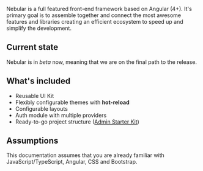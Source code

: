 Nebular is a full featured front-end framework based on Angular (4+). 
It's primary goal is to assemble together and connect the most awesome features and libraries creating an efficient ecosystem to speed up and simplify the development.

## Current state
Nebular is in *beta* now, meaning that we are on the final path to the release.

## What's included

- Reusable UI Kit 
- Flexibly configurable themes with **hot-reload**
- Configurable layouts 
- Auth module with multiple providers
- Ready-to-go project structure ([Admin Starter Kit](/#/docs/installation/based-on-starter-kit))

## Assumptions

This documentation assumes that you are already familiar with JavaScript/TypeScript, Angular, CSS and Bootstrap.
